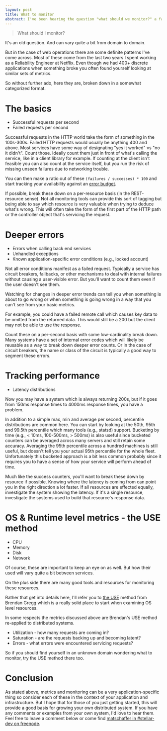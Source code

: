 ```yaml
---
layout: post
title: What to monitor
abstract: I've been hearing the question "what should we monitor?" a fair bit around the Stellar Development Foundation dev floor. So here's my answer in a place where everyone can benefit.
---
```


> What should I monitor?

It's an old question.
And can vary quite a bit from domain to domain.

But in the case of web operations
there are some definite patterns I've come across.
Most of these come from the last two years I spent working as a Reliability Engineer at Netflix.
Even though we had 400+ discrete applications
when something broke
you often found yourself looking at similar sets of metrics.

So without further ado, here they are,
broken down in a somewhat categorized format.

# The basics

* Successful requests per second
* Failed requests per second

Successful requests in the HTTP world take the form of something in the 100s-300s. Failed HTTP requests would usually be anything 400 and above.
Most services have some way of designating "yes it worked" vs "no it didn't".
Count those.
Ideally count them just in front of what's calling the service,
like in a client library for example.
If counting at the client isn't feasible
you can also count at the service itself,
but you run the risk of missing unseen failures due to networking trouble.

You can then make a ratio out of these `(failures / successes) * 100`
and start tracking your availability against an [error budget](http://www.site-reliability-engineering.info/).

If possible, break these down on a per-resource basis (in the REST-resource sense).
Not all monitoring tools can provide this sort of tagging
but being able to say which resource is very valuable when trying to deduce what's wrong.
This will often take the form of the first part of the HTTP path
or the controller object that's servicing the request.

# Deeper errors

* Errors when calling back end services
* Unhandled exceptions
* Known application-specific error conditions (e.g., locked account)

Not all error conditions manifest as a failed request.
Typically a service has circuit breakers, fallbacks,
or other mechanisms to deal with internal failures
without causing a user-visible error.
But you'll want to count them even if the user doesn't see them.

Watching for changes in deeper error trends can tell you
when something is about to go wrong
or when something is going wrong in a way that you can't see from your basic metrics.

For example, you could have a failed remote call which causes key data to be omitted from the returned data.
This would still be a 200 but the client may not be able to use the response.

Count these on a per-second basis with some low-cardinality break down.
Many systems have a set of internal error codes
which will likely be reusable as a way to break down deeper error counts.
Or in the case of circuit breakers,
the name or class of the circuit is typically a good way to segment these errors.

# Tracking performance

* Latency distributions

Now you may have a system which is always returning 200s,
but if it goes from 150ms response times to 4000ms response times,
you have a problem.

In addition to a simple max, min and average per second,
percentile distributions are common here.
You can start by looking at the 50th, 95th and 99.5th percentile
which many tools (e.g., statsd) support.
Bucketing by time
(e.g., < 10ms, 100-500ms, > 500ms)
is also useful since bucketed counters can be averaged across many servers and still retain some accuracy.
Averaging the 95th percentile across a hundred machines is still useful,
but doesn't tell you your actual 95th percentile for the whole fleet.
Unfortunately this bucketed approach is a bit less common
probably since it requires you to have a sense of how your service will perform ahead of time.

Much like the success counters,
you'll want to break these down by resource if possible.
Knowing where the latency is coming from can point you in the right direction a lot faster.
If all resources are effected equally,
investigate the system showing the latency.
If it's a single resource,
investigate the systems used to build that resource's response data.

# OS & Runtime level metrics - the USE method

* CPU
* Memory
* Disk
* Network

Of course, these are important to keep an eye on as well.
But how their used will vary quite a bit between services.

On the plus side there are many good tools and resources for monitoring these resources.

Rather that get into details here,
I'll refer you to [the USE](http://www.brendangregg.com/usemethod.html) method from Brendan Gregg
which is a really solid place to start when examining OS level resources.

In some respects
the metrics discussed above
are Brendan's USE method re-applied to
distributed systems.

* Utilization - how many requests are coming in?
* Saturation - are the requests backing up and becoming latent?
* Errors - what errors were encountered servicing requests?

So if you should find yourself in an unknown domain wondering what to monitor,
try the USE method there too.

# Conclusion

As stated above,
metrics and monitoring can be a very application-specific thing
so consider each of these in the context of your application and infrastructure.
But I hope that for those of you just getting started,
this will provide a good basis for growing your own distributed system.
If you have any comments or examples from your own system,
I'd love to hear them.
Feel free to leave a comment below
or come find [matschaffer in #stellar-dev on freenode](irc://irc.freenode.net/#stellar-dev).
